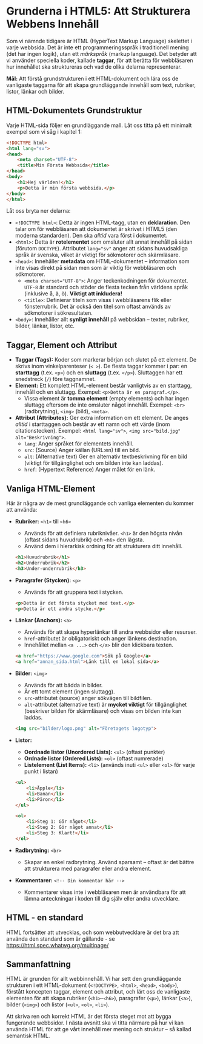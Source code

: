 # Grunderna i HTML5: Att Strukturera Webbens Innehåll

Som vi nämnde tidigare är HTML (HyperText Markup Language) skelettet i varje webbsida. Det är inte ett programmeringsspråk i traditionell mening (det har ingen logik), utan ett *märkspråk* (markup language). Det betyder att vi använder speciella koder, kallade **taggar**, för att berätta för webbläsaren hur innehållet ska struktureras och vad de olika delarna representerar.

**Mål:** Att förstå grundstrukturen i ett HTML-dokument och lära oss de vanligaste taggarna för att skapa grundläggande innehåll som text, rubriker, listor, länkar och bilder.

## HTML-Dokumentets Grundstruktur

Varje HTML-sida följer en grundläggande mall. Låt oss titta på ett minimalt exempel som vi såg i kapitel 1:

```html
<!DOCTYPE html>
<html lang="sv">
<head>
    <meta charset="UTF-8">
    <title>Min Första Webbsida</title>
</head>
<body>
    <h1>Hej världen!</h1>
    <p>Detta är min första webbsida.</p>
</body>
</html>
```

Låt oss bryta ner delarna:

*   `<!DOCTYPE html>`: Detta är ingen HTML-tagg, utan en **deklaration**. Den talar om för webbläsaren att dokumentet är skrivet i HTML5 (den moderna standarden). Den ska *alltid* vara först i dokumentet.
*   `<html>`: Detta är **rotelementet** som omsluter allt annat innehåll på sidan (förutom `DOCTYPE`). Attributet `lang="sv"` anger att sidans huvudsakliga språk är svenska, vilket är viktigt för sökmotorer och skärmläsare.
*   `<head>`: Innehåller **metadata** om HTML-dokumentet – information som inte visas direkt på sidan men som är viktig för webbläsaren och sökmotorer.
    *   `<meta charset="UTF-8">`: Anger teckenkodningen för dokumentet. `UTF-8` är standard och stöder de flesta tecken från världens språk (inklusive å, ä, ö). **Viktigt att inkludera!**
    *   `<title>`: Definierar titeln som visas i webbläsarens flik eller fönsterrubrik. Det är också den titel som oftast används av sökmotorer i sökresultaten.
*   `<body>`: Innehåller allt **synligt innehåll** på webbsidan – texter, rubriker, bilder, länkar, listor, etc.

## Taggar, Element och Attribut

*   **Taggar (Tags):** Koder som markerar början och slutet på ett element. De skrivs inom vinkelparenteser (`< >`). De flesta taggar kommer i par: en **starttagg** (t.ex. `<p>`) och en **sluttagg** (t.ex. `</p>`). Sluttaggen har ett snedstreck (`/`) före taggnamnet.
*   **Element:** Ett komplett HTML-element består vanligtvis av en starttagg, innehåll och en sluttagg. Exempel: `<p>Detta är en paragraf.</p>`.
    *   Vissa element är **tomma element** (empty elements) och har ingen sluttagg eftersom de inte omsluter något innehåll. Exempel: `<br>` (radbrytning), `<img>` (bild), `<meta>`.
*   **Attribut (Attributes):** Ger extra information om ett element. De anges *alltid* i starttaggen och består av ett namn och ett värde (inom citationstecken). Exempel: `<html lang="sv">`, `<img src="bild.jpg" alt="Beskrivning">`.
    *   `lang`: Anger språket för elementets innehåll.
    *   `src`: (Source) Anger källan (URL:en) till en bild.
    *   `alt`: (Alternative text) Ger en alternativ textbeskrivning för en bild (viktigt för tillgänglighet och om bilden inte kan laddas).
    *   `href`: (Hypertext Reference) Anger målet för en länk.

## Vanliga HTML-Element

Här är några av de mest grundläggande och vanliga elementen du kommer att använda:

*   **Rubriker:** `<h1>` till `<h6>`
    *   Används för att definiera rubriknivåer. `<h1>` är den högsta nivån (oftast sidans huvudrubrik) och `<h6>` den lägsta.
    *   Använd dem i hierarkisk ordning för att strukturera ditt innehåll.
    ```html
    <h1>Huvudrubrik</h1>
    <h2>Underrubrik</h2>
    <h3>Under-underrubrik</h3>
    ```

*   **Paragrafer (Stycken):** `<p>`
    *   Används för att gruppera text i stycken.
    ```html
    <p>Detta är det första stycket med text.</p>
    <p>Detta är ett andra stycke.</p>
    ```

*   **Länkar (Anchors):** `<a>`
    *   Används för att skapa hyperlänkar till andra webbsidor eller resurser.
    *   `href`-attributet är obligatoriskt och anger länkens destination.
    *   Innehållet mellan `<a ...>` och `</a>` blir den klickbara texten.
    ```html
    <a href="https://www.google.com">Sök på Google</a>
    <a href="annan_sida.html">Länk till en lokal sida</a>
    ```

*   **Bilder:** `<img>`
    *   Används för att bädda in bilder.
    *   Är ett tomt element (ingen sluttagg).
    *   `src`-attributet (source) anger sökvägen till bildfilen.
    *   `alt`-attributet (alternative text) är **mycket viktigt** för tillgänglighet (beskriver bilden för skärmläsare) och visas om bilden inte kan laddas.
    ```html
    <img src="bilder/logo.png" alt="Företagets logotyp">
    ```

*   **Listor:**
    *   **Oordnade listor (Unordered Lists):** `<ul>` (oftast punkter)
    *   **Ordnade listor (Ordered Lists):** `<ol>` (oftast numrerade)
    *   **Listelement (List Items):** `<li>` (används inuti `<ul>` eller `<ol>` för varje punkt i listan)
    ```html
    <ul>
        <li>Äpple</li>
        <li>Banan</li>
        <li>Päron</li>
    </ul>

    <ol>
        <li>Steg 1: Gör något</li>
        <li>Steg 2: Gör något annat</li>
        <li>Steg 3: Klart!</li>
    </ol>
    ```

*   **Radbrytning:** `<br>`
    *   Skapar en enkel radbrytning. Använd sparsamt – oftast är det bättre att strukturera med paragrafer eller andra element.

*   **Kommentarer:** `<!-- Din kommentar här -->`
    *   Kommentarer visas inte i webbläsaren men är användbara för att lämna anteckningar i koden till dig själv eller andra utvecklare.


## HTML - en standard

HTML fortsätter att utvecklas, och som webbutvecklare är det bra att använda den standard som är gällande - se https://html.spec.whatwg.org/multipage/


## Sammanfattning

HTML är grunden för allt webbinnehåll. Vi har sett den grundläggande strukturen i ett HTML-dokument (`<!DOCTYPE>`, `<html>`, `<head>`, `<body>`), förstått koncepten taggar, element och attribut, och lärt oss de vanligaste elementen för att skapa rubriker (`<h1>`-`<h6>`), paragrafer (`<p>`), länkar (`<a>`), bilder (`<img>`) och listor (`<ul>`, `<ol>`, `<li>`).

Att skriva ren och korrekt HTML är det första steget mot att bygga fungerande webbsidor. I nästa avsnitt ska vi titta närmare på hur vi kan använda HTML för att ge vårt innehåll mer mening och struktur – så kallad semantisk HTML.
